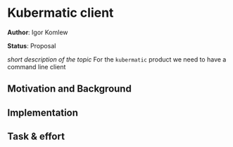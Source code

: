 # Kubermatic client

**Author**: Igor Komlew

**Status**: Proposal

*short description of the topic*
For the `kubermatic` product we need to have a command line client

## Motivation and Background

## Implementation

## Task & effort
